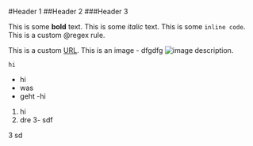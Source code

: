 #Header 1
##Header 2
###Header 3

This is some **bold** text.
This is some *italic* text.
This is some `inline code`.
This is a custom @regex rule.

This is a custom [URL](http://google.com).
This is an image - dfgdfg ![image description](http://google.com).

```
hi
```

- hi
- was
- geht
-hi

1. hi
2. dre
3- sdf


3 sd



